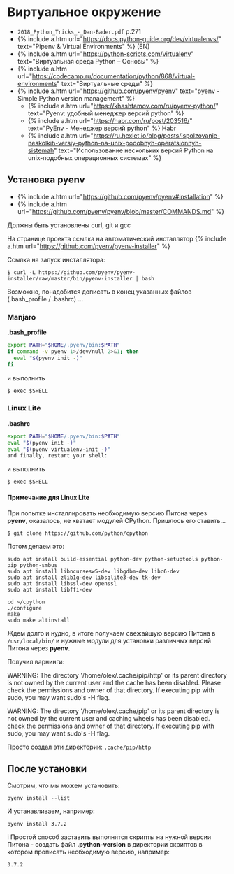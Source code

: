 # Виртуальное окружение

- `2018_Python_Tricks_-_Dan-Bader.pdf` p.271
- {% include a.htm url="https://docs.python-guide.org/dev/virtualenvs/" text="Pipenv & Virtual Environments" %} (EN)
- {% include a.htm url="https://python-scripts.com/virtualenv" text="Виртуальная среда Python – Основы" %}
- {% include a.htm url="https://codecamp.ru/documentation/python/868/virtual-environments" text="Виртуальные среды" %}
- {% include a.htm url="https://github.com/pyenv/pyenv" text="pyenv - Simple Python version management" %}
  - {% include a.htm url="https://khashtamov.com/ru/pyenv-python/" text="Pyenv: удобный менеджер версий python" %}
  - {% include a.htm url="https://habr.com/ru/post/203516/" text="PyEnv - Менеджер версий python" %} Habr
  - {% include a.htm url="https://ru.hexlet.io/blog/posts/ispolzovanie-neskolkih-versiy-python-na-unix-podobnyh-operatsionnyh-sistemah" text="Использование нескольких версий Python на unix-подобных операционных системах" %} 


## Установка pyenv

- {% include a.htm url="https://github.com/pyenv/pyenv#installation" %}
- {% include a.htm url="https://github.com/pyenv/pyenv/blob/master/COMMANDS.md" %}

Должны быть установлены curl, git и gcc

На странице проекта ссылка на автоматический инсталлятор {% include a.htm url="https://github.com/pyenv/pyenv-installer" %}

Ссылка на запуск инсталлятора:

    $ curl -L https://github.com/pyenv/pyenv-installer/raw/master/bin/pyenv-installer | bash

Возможно, понадобится дописать в конец указанных файлов (.bash_profile / .bashrc) ...

### Manjaro

**.bash_profile**

```bash
export PATH="$HOME/.pyenv/bin:$PATH"
if command -v pyenv 1>/dev/null 2>&1; then
  eval "$(pyenv init -)"
fi
```
и выполнить

    $ exec $SHELL

### Linux Lite

**.bashrc**

```bash
export PATH="$HOME/.pyenv/bin:$PATH"
eval "$(pyenv init -)"
eval "$(pyenv virtualenv-init -)"
and finally, restart your shell:
```
и выполнить

    $ exec $SHELL

#### Примечание для Linux Lite

При попытке инсталлировать необходимую версию Питона через **pyenv**, оказалось, не хватает модулей CPython. Пришлось его ставить...

    $ git clone https://github.com/python/cpython

Потом делаем это:

```
sudo apt install build-essential python-dev python-setuptools python-pip python-smbus
sudo apt install libncursesw5-dev libgdbm-dev libc6-dev
sudo apt install zlib1g-dev libsqlite3-dev tk-dev
sudo apt install libssl-dev openssl
sudo apt install libffi-dev

cd ~/cpython
./configure
make
sudo make altinstall
```
Ждем долго и нудно, в итоге получаем свежайшую версию Питона в `/usr/local/bin/` и нужные модули для установки различных версий Питона через **pyenv**.

Получил варнинги:

WARNING: The directory '/home/olex/.cache/pip/http' or its parent directory is not owned by the current user and the cache has been disabled. Please check the permissions and owner of that directory. If executing pip with sudo, you may want sudo's -H flag.

WARNING: The directory '/home/olex/.cache/pip' or its parent directory is not owned by the current user and caching wheels has been disabled. check the permissions and owner of that directory. If executing pip with sudo, you may want sudo's -H flag.

Просто создал эти директории: `.cache/pip/http`

## После установки

Смотрим, что мы можем установить:

    pyenv install --list

И устанавливаем, например:

    pyenv install 3.7.2

<span class="info">i</span> Простой способ заставить выполнятся скрипты на нужной версии Питона - создать файл **.python-version** в директории скриптов в котором прописать необходимую версию, например: 
```
3.7.2
```
